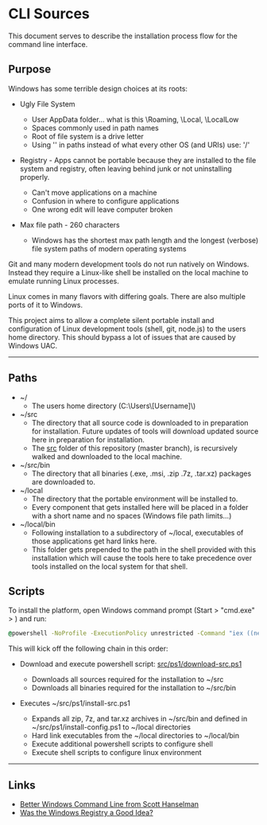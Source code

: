 CLI Sources
===========

This document serves to describe the installation process flow for the command line interface.


Purpose
-------

Windows has some terrible design choices at its roots:

* Ugly File System
  * User AppData folder... what is this \Roaming, \Local, \LocalLow
  * Spaces commonly used in path names
  * Root of file system is a drive letter
  * Using '\' in paths instead of what every other OS (and URIs) use: '/'


* Registry - Apps cannot be portable because they are installed to the file system and registry, often leaving behind junk or not uninstalling properly.
  * Can't move applications on a machine
  * Confusion in where to configure applications
  * One wrong edit will leave computer broken

* Max file path - 260 characters
  * Windows has the shortest max path length and the longest (verbose) file system paths of modern operating systems


Git and many modern development tools do not run natively on Windows.  Instead they require a Linux-like shell be installed on the local machine to emulate running Linux processes.

Linux comes in many flavors with differing goals.  There are also multiple ports of it to Windows.


This project aims to allow a complete silent portable install and configuration of Linux development tools (shell, git, node.js) to the users home directory.  This should bypass a lot of issues that are caused by Windows UAC.

___

Paths
-----

* ~/
  * The users home directory (C:\\Users\\[Username]\\)
* ~/src
  * The directory that all source code is downloaded to in preparation for installation.  Future updates of tools will download updated source here in preparation for installation.
  * The [src](https://github.com/TixInc/tix-cli/tree/master/src) folder of this repository (master branch), is recursively walked and downloaded to the local machine.
* ~/src/bin
  * The directory that all binaries (.exe, .msi, .zip .7z, .tar.xz) packages are downloaded to.
* ~/local
  * The directory that the portable environment will be installed to.
  * Every component that gets installed here will be placed in a folder with a short name and no spaces (Windows file path limits...)
* ~/local/bin
  * Following installation to a subdirectory of ~/local, executables of those applications get hard links here.
  * This folder gets prepended to the path in the shell provided with this installation which will cause the tools here to take precedence over tools installed on the local system for that shell.


Scripts
-------

To install the platform, open Windows command prompt (Start > "cmd.exe" > <enter>) and run:

```bat
@powershell -NoProfile -ExecutionPolicy unrestricted -Command "iex ((new-object net.webclient).DownloadString('https://raw.githubusercontent.com/TixInc/tix-cli/master/src/ps1/download-src.ps1?$(Get-Random)'));" && powershell -NoProfile -ExecutionPolicy unrestricted -File %HOMEPATH%\src\ps1\install-src.ps1
```

This will kick off the following chain in this order:

* Download and execute powershell script: [src/ps1/download-src.ps1](https://raw.githubusercontent.com/TixInc/tix-cli/master/src/ps1/download-src.ps1)
  * Downloads all sources required for the installation to ~/src
  * Downloads all binaries required for the installation to ~/src/bin

* Executes ~/src/ps1/install-src.ps1
  * Expands all zip, 7z, and tar.xz archives in ~/src/bin and defined in ~/src/ps1/install-config.ps1 to ~/local directories
  * Hard link executables from the ~/local directories to ~/local/bin
  * Execute additional powershell scripts to configure shell
  * Execute shell scripts to configure linux environment

___

Links
-----

* [Better Windows Command Line from Scott Hanselman](http://www.hanselman.com/blog/MakingABetterSomewhatPrettierButDefinitelyMoreFunctionalWindowsCommandLine.aspx)
* [Was the Windows Registry a Good Idea?](http://blog.codinghorror.com/was-the-windows-registry-a-good-idea/)